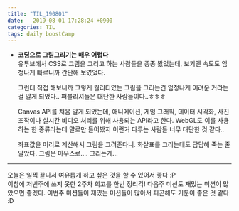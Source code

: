 ```yaml
---
title: "TIL_190801"
date:   2019-08-01 17:28:24 +0900
categories: TIL
tags: daily boostCamp
---
```


* **코딩으로 그림그리기는 매우 어렵다**  
  유투브에서 CSS로 그림을 그리고 하는 사람들을 종종 봤었는데, 보기엔 속도도 엄청나게 빠르니까 간단해 보였었다.  
    
  그런데 직접 해보니까 그렇게 퀄리티있는 그림을 그리는건 엄청나게 어려운 거라는 걸 알게 되었다.. 퍼블리셔들은 대단한 사람들이다..ㅎㅎㅎ
    
  Canvas API를 처음 알게 되었는데, 애니메이션, 게임 그래픽, 데이터 시각화, 사진 조작이나 실시간 비디오 처리를 위해 사용되는 API라고 한다. WebGL도 이를 사용하는 한 종류라는데 말로만 들어봤지 이런거 다루는 사람들 너무 대단한 것 같다..  
    
  좌표값을 머리로 계산해서 그림을 그려준다니. 화살표를 그리는데도 답답해 죽는 줄 알았다. 그림은 마우스로.... 그리는게...  

___ 

오늘은 일찍 끝나서 여유롭게 하고 싶은 것을 할 수 있어서 좋다 :P  
이참에 저번주에 쓰지 못한 2주차 회고를 한번 정리각! 다음주 미션도 재밌는 미션이 많았으면 좋겠다. 이번주 미션들이 재밌는 미션들이 많아서 피곤해도 기분이 좋은 것 같다 :D  